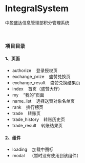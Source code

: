 # IntegralSystem
中盈盛达信息管理部积分管理系统

<br>

### 项目目录
#### 1、页面
* authorize &nbsp;&nbsp;&nbsp;登录授权页
* exchange_prize &nbsp;&nbsp;&nbsp;盛赞兑换页
* exchange_result &nbsp;&nbsp;&nbsp;盛赞兑换结果页
* index &nbsp;&nbsp;&nbsp;首页（盛赞大厅）
* my &nbsp;&nbsp;&nbsp;“我的”页面
* name_list &nbsp;&nbsp;&nbsp;选择送赞对象名单页
* rank &nbsp;&nbsp;&nbsp;排行榜页
* trade &nbsp;&nbsp;&nbsp;转账页
* trade_history &nbsp;&nbsp;&nbsp;转账历史页
* trade_result &nbsp;&nbsp;&nbsp;转账结果页
#### 2、组件
* loading &nbsp;&nbsp;&nbsp;加载中图标
* modal &nbsp;&nbsp;&nbsp;（暂时没有使用到该组件）